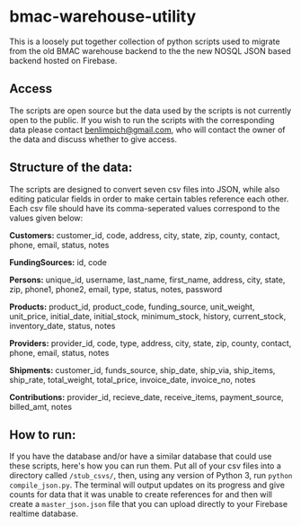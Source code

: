 # bmac-warehouse-utility
This is a loosely put together collection of python scripts used to migrate from the old BMAC warehouse backend to the the new NOSQL JSON based backend hosted on Firebase.

## Access
The scripts are open source but the data used by the scripts is not currently open to the public. If you wish to run the scripts with the corresponding data please contact benlimpich@gmail.com, who will contact the owner of the data and discuss whether to give access.

## Structure of the data:

The scripts are designed to convert seven csv files into JSON, while also editing paticular fields in order to make certain tables reference each other. Each csv file should have its comma-seperated values correspond to the values given below:

**Customers:** customer_id, code, address, city, state, zip, county, contact, phone, email, status, notes

**FundingSources:**  id, code

**Persons:**  unique_id, username, last_name, first_name, address, city, state, zip, phone1, phone2, email, type, status, notes, password

**Products:**  product_id, product_code, funding_source, unit_weight, unit_price, initial_date, initial_stock, minimum_stock, history, current_stock, inventory_date, status, notes

**Providers:**  provider_id, code, type, address, city, state, zip, county, contact, phone, email, status, notes

**Shipments:**  customer_id, funds_source, ship_date, ship_via, ship_items, ship_rate, total_weight, total_price, invoice_date, invoice_no, notes

**Contributions:** provider_id, recieve_date, receive_items, payment_source, billed_amt, notes

## How to run:

If you have the database and/or have a similar database that could use these scripts, here's how you can run them. Put all of your csv files into a directory called `/stub_csvs/`, then, using any version of Python 3, run `python compile_json.py`. The terminal will output updates on its progress and give counts for data that it was unable to create references for and then will create a `master_json.json` file that you can upload directly to your Firebase realtime database.


